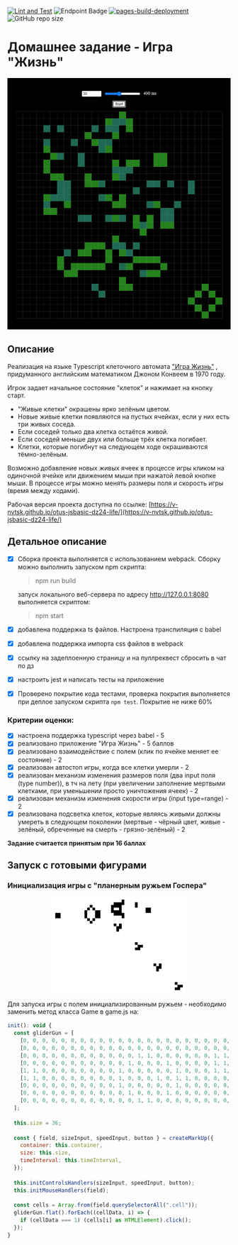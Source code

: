 [![Lint and Test](https://github.com/v-nvtsk/otus-jsbasic-dz24-life/actions/workflows/lint-test.yaml/badge.svg)](https://github.com/v-nvtsk/otus-jsbasic-dz24-life/actions/workflows/lint-test.yaml) ![Endpoint Badge](https://img.shields.io/endpoint?url=https%3A%2F%2Fgist.githubusercontent.com%2Fv-nvtsk%2Ff9b687636482339cabd6a8c4b369f3eb%2Fraw%2F6d10b8af87097de7c5f9c876931dd8beba01f3c1%2Fotus-jsbasic-dz24-life-junit-tests.json) [![pages-build-deployment](https://github.com/v-nvtsk/otus-jsbasic-dz24-life/actions/workflows/pages/pages-build-deployment/badge.svg?branch=gh-pages)](https://github.com/v-nvtsk/otus-jsbasic-dz24-life/actions/workflows/pages/pages-build-deployment) ![GitHub repo size](https://img.shields.io/github/repo-size/v-nvtsk/otus-jsbasic-dz24-life)

# Домашнее задание - Игра "Жизнь"

<center> <img src="./docs/app-img.png" width="600" /> </center>

## Описание

Реализация на языке Typescript клеточного автомата ["Игра Жизнь"](https://ru.wikipedia.org/wiki/Игра_«Жизнь») , придуманного английским математиком Джоном Конвеем в 1970 году.

Игрок задает начальное состояние "клеток" и нажимает на кнопку старт.

- "Живые клетки" окрашены ярко зелёным цветом.
- Новые живые клетки появляются на пустых ячейках, если у них есть три живых соседа.
- Если соседей только два клетка остаётся живой.
- Если соседей меньше двух или больше трёх клетка погибает.
- Клетки, которые погибнут на следующем ходе окрашиваются тёмно-зелёным.

Возможно добавление новых живых ячеек в процессе игры кликом на одиночной ячейке или движением мыши при нажатой левой кнопке мыши.
В процессе игры можно менять размеры поля и скорость игры (время между ходами).

Рабочая версия проекта доступна по ссылке: [https://v-nvtsk.github.io/otus-jsbasic-dz24-life/](https://v-nvtsk.github.io/otus-jsbasic-dz24-life/)

## Детальное описание

- [x] Сборка проекта выполняется с использованием webpack. Сборку можно выполнить запуском npm скрипта:

  > npm run build

  запуск локального веб-сервера по адресу http://127.0.0.1:8080 выполняется скриптом:

  > npm start

- [x] добавлена поддержка ts файлов. Настроена транспиляция с babel
- [x] добавлена поддержка импорта css файлов в webpack
- [x] ссылку на задеплоенную страницу и на пуллреквест сбросить в чат по дз
- [x] настроить jest и написать тесты на приложение

- [x] Проверено покрытие кода тестами, проверка покрытия выполняется при деплое запуском скрипта `npm test`. Покрытие не ниже 60%

### Критерии оценки:

- [x] настроена поддержка typescript через babel - 5
- [x] реализовано приложение "Игра Жизнь" - 5 баллов
- [x] реализовано взаимодействие с полем (клик по ячейке меняет ее состояние) - 2
- [x] реализован автостоп игры, когда все клетки умерли - 2
- [x] реализован механизм изменения размеров поля (два input поля (type number)), в тч на лету (при увеличении заполнение мертвыми клетками, при уменьшении просто уничтожения ячеек) - 2
- [x] реализован механизм изменения скорости игры (input type=range) - 2
- [x] реализована подсветка клеток, которые являясь живыми должны умереть в следующем поколении (мертвые - чёрный цвет, живые - зелёный, обреченные на смерть - грязно-зелёный) - 2

**Задание считается принятым при 16 баллах**

## Запуск с готовыми фигурами

### Инициализация игры с "планерным ружьем Госпера"

<center> <img src="./docs/Gospers_glider_gun.gif" width="300" /> </center>

Для запуска игры с полем инициализированным ружьем - необходимо заменить метод класса Game в game.js на:

```js
init(): void {
  const gliderGun = [
    [0, 0, 0, 0, 0, 0, 0, 0, 0, 0, 0, 0, 0, 0, 0, 0, 0, 0, 0, 0, 0, 0, 0, 0, 1, 0, 0, 0, 0, 0, 0, 0, 0, 0, 0, 0],
    [0, 0, 0, 0, 0, 0, 0, 0, 0, 0, 0, 0, 0, 0, 0, 0, 0, 0, 0, 0, 0, 0, 1, 0, 1, 0, 0, 0, 0, 0, 0, 0, 0, 0, 0, 0],
    [0, 0, 0, 0, 0, 0, 0, 0, 0, 0, 0, 0, 1, 1, 0, 0, 0, 0, 0, 0, 1, 1, 0, 0, 0, 0, 0, 0, 0, 0, 0, 0, 0, 0, 1, 1],
    [0, 0, 0, 0, 0, 0, 0, 0, 0, 0, 0, 1, 0, 0, 0, 1, 0, 0, 0, 0, 1, 1, 0, 0, 0, 0, 0, 0, 0, 0, 0, 0, 0, 0, 1, 1],
    [1, 1, 0, 0, 0, 0, 0, 0, 0, 0, 1, 0, 0, 0, 0, 0, 1, 0, 0, 0, 1, 1, 0, 0, 0, 0, 0, 0, 0, 0, 0, 0, 0, 0, 0, 0],
    [1, 1, 0, 0, 0, 0, 0, 0, 0, 0, 1, 0, 0, 0, 1, 0, 1, 1, 0, 0, 0, 0, 1, 0, 1, 0, 0, 0, 0, 0, 0, 0, 0, 0, 0, 0],
    [0, 0, 0, 0, 0, 0, 0, 0, 0, 0, 1, 0, 0, 0, 0, 0, 1, 0, 0, 0, 0, 0, 0, 0, 1, 0, 0, 0, 0, 0, 0, 0, 0, 0, 0, 0],
    [0, 0, 0, 0, 0, 0, 0, 0, 0, 0, 0, 1, 0, 0, 0, 1, 0, 0, 0, 0, 0, 0, 0, 0, 0, 0, 0, 0, 0, 0, 0, 0, 0, 0, 0, 0],
    [0, 0, 0, 0, 0, 0, 0, 0, 0, 0, 0, 0, 1, 1, 0, 0, 0, 0, 0, 0, 0, 0, 0, 0, 0, 0, 0, 0, 0, 0, 0, 0, 0, 0, 0, 0],
  ];

  this.size = 36;

  const { field, sizeInput, speedInput, button } = createMarkUp({
    container: this.container,
    size: this.size,
    timeInterval: this.timeInterval,
  });

  this.initControlsHandlers(sizeInput, speedInput, button);
  this.initMouseHandlers(field);

  const cells = Array.from(field.querySelectorAll(".cell"));
  gliderGun.flat().forEach((cellData, i) => {
    if (cellData === 1) (cells[i] as HTMLElement).click();
  });
}
```
